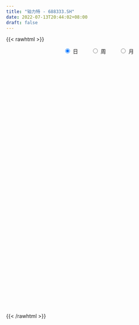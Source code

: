 ```yaml
---
title: "铂力特 - 688333.SH"
date: 2022-07-13T20:44:02+08:00
draft: false
---
```

{{< rawhtml >}}
    <div style="text-align: center">
        <label style="padding: 1rem;"><input style="margin-right: .5rem" type="radio" name="period" value="D" checked onclick="period_change(this)">日</label>
        <label style="padding: 1rem;"><input style="margin-right: .5rem" type="radio" name="period" value="W" onclick="period_change(this)">周</label>
        <label style="padding: 1rem;"><input style="margin-right: .5rem" type="radio" name="period" value="M" onclick="period_change(this)">月</label>
    </div>
    <div id="chart" style="height: 700px;"></div> 
    <script type="text/javascript">
        const D_v = [12313.89,7919.15,7268.22,7481.83,8109.19,11785.27,11419.74,10392.17,18875.34,32564.07,19770.91,54489.15,48562.24,43217.05,48970.45,33424.38,22923.71,17957.72,24976.76,22575.24,27611.37,71646.07,88937.23,47515.97,44123.36,61420.27,45707.33,62354.07,58615.44,43427.96,41973.16,32882.66,40646.97,54225.59,33719.96,37807.23,29316.7,21734.83,18919.66,19238.78,14931.95,10290.32,19223.19,16826.7,22307.68,10620.6,7963.74,12168.93,8829.46,11464.85,16908.55,12155.76,9916.97,14540.59,7960.31,6836.88,11035.49,13097.14,16126.2,24301.82,20679.22,16322.71,21144.66,14272.78,12106.81,8494.27,9852.38,10167.63,10348.48,11315.46,9485.22,11847.1,12490.64,8390.44,15933.67,11514.12,15340.93,15979.18,9728.77,23928.67,15608.44,7810.13,7267.04,9867.92,10918.49,7277.49,19697.36,12386.59,6265.45,7482.67,7271.1,7794.31,10742.39,9237.46,4826.5,5306.4,8975.44,7478.86,14105.28,16423.0,13462.24,13041.21,13721.09,11987.94,11206.18,7264.56,8754.13,11618.03,8162.03,5881.76,5346.29,3933.01,6203.22,5944.38,6248.7,4687.49,6815.05,5906.62,7707.46,5410.24,7129.23,6083.1,6360.05,9866.66,10053.46,16959.4,9973.19,11071.26,9916.44,10241.27,7276.77,10489.55,8531.03,8525.16,10086.88,12308.08,11229.16,6180.96,12159.43,8697.5,6413.75,8051.19,7969.29,6951.98,7212.99,11497.29,17878.26,11389.55,7805.15,9854.44,9087.34,8757.04,8038.46,10482.36,7290.15,6175.68,6078.82,6213.88,4814.21,7100.57,5715.87,5097.36,3908.95,8046.19,11361.8,6131.25,7604.82,6009.64,5145.37,7581.13,4234.53,11112.32,12536.02,15885.42,9880.78,6329.82,3941.29,4825.6,2813.7,3529.27,3769.21,3018.77,6130.99,2962.55,2585.46,7392.95,4488.78,8700.79,4782.06,4532.04,3542.44,3012.9,4658.47,3554.53,4014.12,5826.35,1645.65,2120.4,1723.82,2148.56,6826.81,2229.08,4311.83,3683.8,2009.43,3419.18,6479.0,7228.84,6980.06,8026.86,7494.25,7614.59,7153.37,3104.32,2255.51,3768.14,4897.36,3459.64,7381.45,4655.42,4396.78,2640.21,2786.44,4675.84,8204.91,8692.63,5456.18,12484.23,5954.72,5482.65,3082.69,4036.37,3790.93,3390.82,2721.64,5116.53,3185.61,7131.51,3340.05,5763.72,5789.56,20567.1,18330.33,11755.91,13434.52,8372.56,7158.29,9727.34,9841.41,8518.13,9023.83,8091.57,8457.0,5847.88,11261.94,6670.54,7581.94,9749.6,6270.48,7999.46,9857.22,7766.85,6828.97,8489.26,5591.54,29095.53,14985.29,14393.34,14740.16,9739.62,7897.65,9407.89,7455.59,8568.78,13319.46,6591.91,8063.03,7437.17,6949.58,8814.96,4078.28,6415.04,5524.8,4369.46,10573.0,5066.7,7687.71,15770.58,11306.93,3402.71,3061.03,4268.89,6059.76,6810.11,6732.8,8010.76,4988.88,6153.83,4781.13,3707.53,3745.03,5090.84,5057.86,4177.5,3082.11,3124.0,6882.35,4126.57,2954.89,3580.36,3242.93,3267.77,3484.92,2364.72,3148.1,2820.59,2135.11,2314.23,2297.02,1408.99,6793.61,2914.11,1913.07,1590.98,2096.96,2786.65,2941.4,1556.76,2460.61,2317.41,4773.4,3195.87,2769.75,1687.51,1883.16,3452.35,2256.58,2421.71,5118.59,4392.79,2975.93,2927.12,4180.63,1696.95,5019.85,2142.66,3364.45,4228.0,2059.18,2832.08,3677.97,5172.52,5614.66,4212.16,4163.78,2765.86,3368.81,2537.01,1971.07,2187.64,1820.66,1785.61,1777.02,2651.11,2724.38,1670.3,2370.26,1723.05,2185.78,1475.12,1254.45,1108.38,2526.28,2898.35,2061.36,4822.89,3147.33,2914.08,2666.13,2719.41,1722.23,1357.75,3447.83,3158.72,1714.86,1501.03,4305.54,1964.61,2690.95,2352.76,3192.43,4137.4,4689.09,12430.71,6942.88,4620.53,4008.97,3193.22,4575.31,5965.87,3640.42,1743.61,1288.79,1215.8,1711.53,2926.89,3167.72,3174.36,2070.85,2059.82,2184.88,1737.04,2008.86,4768.94,4960.86,4438.87,3002.43,3978.28,2625.36,7210.06,4690.45,3447.94,1870.37,2320.11,1284.01,3039.82,1996.49,3138.78,2402.27,1301.58,2068.17,2845.43,881.46,1862.06,2524.73,1350.21,2592.48,1941.54,2346.54,2161.84,2111.67,2472.71,1053.1,1432.84,2221.84,1903.09,2959.13,3495.22,3277.94,6349.12,4577.27,4217.07,2118.37,3823.58,2627.7,2844.32,2218.12,2527.06,1547.51,1606.6,5529.08,4665.24,1793.68,2285.7,5180.85,1530.13,2401.12,3397.23,2716.66,2225.49,1381.91,3595.11,6541.31,2462.66,3634.4,2803.52,5627.04,3165.35,3308.4,2710.48,1766.35,3480.16,3475.54,2692.27,3022.36,9221.76,6963.39,4113.55,2992.29,3370.96,3023.44,2335.32,5455.05,2885.39,5721.52,4081.61,3224.1,1528.67,2044.03,2955.66]
const D_histogram = [0.0,-0.0580740741,-0.0817244276,-0.099603372,-0.0693046376,-0.0791624949,-0.0707346985,-0.0377246797,0.1953961207,0.5719090361,0.8194216677,1.6917381962,1.9009574104,1.9153851469,2.033619426,1.6272583579,0.8362940434,0.3741502247,0.3603728877,0.0595466354,-0.2064511145,0.1796360075,0.4279309925,0.3799489331,0.6322915487,1.4366412616,1.8561368824,3.0228931038,3.9039248329,4.2948781802,4.3981543533,3.9916989498,3.7534044393,2.6761164583,1.3473374295,0.0615317159,-0.4319100971,-0.8422040024,-0.7940485895,-0.9793745745,-1.3986504449,-1.6515769661,-1.8323554349,-1.6766530498,-1.9251267718,-2.1784971482,-2.1492933117,-2.0053418659,-1.884980047,-1.8018387164,-1.9547909382,-2.1679438093,-2.363785498,-2.7181942078,-2.6756031142,-2.6974884789,-2.8194995968,-2.4949439382,-1.1092007528,-0.347358018,0.3506040358,0.8109571584,1.1136315688,1.3807577422,1.4929427765,1.41385257,1.0766758244,1.0135152408,0.93420337,0.709588629,0.5648787565,0.9660316469,1.3287109455,1.4831382269,2.4004959462,2.6665172481,2.8827094402,3.3165241164,3.4429015766,2.0532110766,1.1388504486,0.3118451683,-0.4037253613,-1.0990875626,-1.627954702,-2.0369858505,-1.9032030966,-1.9858077547,-1.8461008993,-1.8854287801,-1.7440719486,-1.7232822721,-1.7069389727,-1.6495055549,-1.6478936312,-1.5901679559,-1.3530832855,-1.2758530663,-0.5800938808,0.1165612552,0.7431691139,1.2587840354,1.6749323247,1.8148420569,1.4510518027,1.0081245178,0.9053830325,0.3082569683,0.1976719488,0.0304363782,-0.2401904624,-0.4492058877,-0.6242162989,-0.9198401924,-1.1420042977,-1.5234089262,-1.7067404571,-1.7434885863,-1.7111788671,-1.4240566951,-0.9424418251,-0.677280991,-0.3776273433,0.1208892495,0.5708600624,1.7919527481,2.4110202043,2.4737651309,1.9625485897,1.929499634,1.9886369173,2.1949250185,1.8726363072,1.275706868,0.4654611212,-0.2647659213,-1.0572034902,-1.2224607221,-1.6851584789,-1.7235347257,-1.6993363772,-1.2267943522,-1.278257253,-1.3213314372,-1.1330690181,-1.3572040935,-0.2633608216,0.5283263501,0.8096772053,1.0717386386,0.8766747325,1.2540104316,1.1403994866,1.5061100804,1.191104935,0.4951475049,0.4292299498,0.3177918008,0.3105750131,0.0365007564,-0.5941287067,-0.8056449514,-0.959163125,-0.9710071092,-0.0692469433,0.137834942,0.8390085756,1.0102887132,0.7934880684,0.4495779343,0.1495771919,-1.2817613907,-2.6620352605,-3.6370415969,-4.0733567447,-4.2253899961,-4.2512017632,-3.9111655972,-3.5364433563,-2.9218202553,-2.5461527656,-1.9550710142,-1.9089941341,-1.7418166584,-1.4160992432,-0.6844944614,-0.1813646419,-0.1811664141,-0.3209330422,-0.3604028495,-0.1050126361,0.1880244001,0.414839214,0.5796535925,0.8998628336,0.7198074863,0.5218118625,0.4864111365,0.540905345,0.7395518836,0.8237219971,0.794112848,0.9067204517,0.7660925267,0.69190011,0.6954838535,0.3618608371,-0.0534952628,0.2401858739,0.3918052169,0.5731771677,0.5581667484,0.6569840695,0.5741326639,0.394489349,0.5302865626,0.7501692983,0.8742253591,1.2098829005,1.2436382216,1.3567026682,1.2366795354,1.0442342219,1.0546969615,1.1989588455,1.3472270715,1.2025365459,1.609143317,1.6279339228,1.1500645553,0.6641255314,0.6106271149,0.2947948032,-0.0042910077,-0.3001664429,-0.6716472234,-0.7836083793,-0.6071897935,-0.4474230794,-0.0437964816,0.4073784985,2.5006991243,3.9972857994,4.7744636635,4.9259390146,5.096199407,5.0241206494,4.0043277596,3.6397360603,2.3902810002,0.9647114356,-0.0545404086,-0.6545222678,-1.1010833842,-1.3911027494,-1.5933488275,-1.8412184666,-2.1962203203,-2.3969203986,-2.4402506525,-2.1473676912,-2.1073173366,-1.4699856321,-0.848280759,-0.5937743133,1.472243377,2.4279589409,2.9652528484,2.5103895634,2.2775849407,1.670223175,1.6723562995,1.5158790005,1.3623765901,2.1665636913,2.1352448067,1.4978881862,1.3434966637,1.4930206062,1.1025666152,0.6009421247,-0.0347802942,-0.9208970937,-1.2351093259,-0.7682486313,-0.6450335036,0.8213350251,0.9512234947,0.3525178343,-0.3148959136,-0.8594818825,-1.3974066585,-1.9099832759,-2.6371012287,-3.1086705846,-3.7558510404,-4.0015546893,-3.5715686275,-3.3202342817,-3.1992467794,-2.618473175,-2.9941853635,-3.2345084406,-3.0917569996,-3.2511503645,-3.2714499948,-3.2298712922,-2.956702612,-2.6774232383,-2.1909770534,-1.76941158,-1.3446752575,-0.5421207621,-0.0235016174,0.4093580741,0.1617642484,0.1059155544,-0.1474294003,0.1406339452,0.1469906049,1.4617859373,1.9104811134,2.143271986,2.1955702192,2.2393125427,2.0271499975,2.0439988474,1.6532046461,1.0574491295,0.727723393,0.9549757946,0.9869169869,1.2390470182,1.1919494549,0.8517549254,1.0508448484,1.0901018627,1.0093199869,1.4346987227,0.8326489881,0.1683124511,-0.2817276589,-0.4257981563,-0.5252850341,-0.1015719607,0.0837277974,-0.4965776502,-1.0516701715,-1.5473385268,-1.5703701723,-1.497868614,-1.6817728361,-2.1884121458,-2.3999199064,-2.7723717709,-2.9097030973,-2.2795666822,-1.7291110465,-1.3115866539,-1.0696692499,-0.6270597726,-0.2399776757,0.098938176,0.3322364318,-0.0746087545,-0.4680690941,-0.5353334458,-0.4004181729,-0.5910259459,-0.8913632526,-0.886598566,-0.7666884459,-0.3366387249,0.2781491963,0.4155461972,-0.3772862727,-0.9257897885,-1.5353489555,-2.0558257163,-2.411278083,-2.3577312682,-2.2379943008,-2.1347443169,-1.5203465854,-0.9838181887,-0.8110741841,-1.0196925629,-1.4081325718,-1.1326607755,-1.3948697635,-1.5725580431,-1.7730780418,-1.6338457549,-1.2303550482,-0.7995569131,0.0098639973,0.4417002199,0.6591781007,1.1454885436,2.0064048574,2.6995015347,3.1038890946,3.0814280843,2.8474840388,2.5799340545,2.774907335,2.5993156126,2.6376359546,2.5939661287,2.3485028983,2.0287467108,1.6694579478,1.1485343705,0.4233558281,-0.552339785,-1.4411951829,-1.7094558719,-1.3914533207,-1.5931549616,-1.6277599873,-1.5814641704,-1.000183984,-0.5884959541,0.0993443908,0.3464376458,0.7304766963,0.7816079836,0.411571721,-0.0865598437,-0.5180535106,-0.6159452863,-0.5945710193,-0.5964876364,-0.7710866997,-0.9823827604,-1.1963443073,-1.5779994128,-1.5235967674,-1.2016426292,-1.0586210086,-0.8745676354,-0.4069699386,-0.0781599069,0.0974624809,-0.0697604406,-0.097055322,-0.7133757337,-1.2922563177,-1.1889660473,-0.3557606208,0.5187409967,1.3146652337,1.8213365879,2.4287046475,2.781014984,3.1522312427,3.2993310877,3.3411440008,3.0340184588,2.8651762074,3.2058863219,3.6882823206,3.7414138813,3.8307137378,3.456382075,3.0967617019,2.8417569677,2.6477269403,2.2337607489,1.9857319172,1.6734106755,1.749441719,2.0207063186,1.9538955582,1.4540637789,0.568502739,0.1831898005,-0.0653545095,-0.6617204801,-1.0789247843,-1.2956867361,-1.2321002926,-1.1854131748,-1.3009498862,-1.669325934,-0.827146637,-0.4184722,-0.2145496181,-0.3540171897,-0.7376113047,-1.1694664419,-1.560956101,-0.9547347066,-0.7227989364,-0.3371087969,-0.3448347551,-0.4703200182,-0.947867567,-1.5569835883,-1.9259051432]
const D_fast = [0.0,-0.0725925926,-0.116674053,-0.1594538404,-0.1464812654,-0.1761297464,-0.1853856247,-0.1618067758,0.1201630548,0.6396532292,1.0920212778,2.3872723554,3.0717309221,3.5650049453,4.191644081,4.1920976023,3.6102067987,3.2416005361,3.3179164211,3.0319768276,2.7143662991,3.1453624229,3.5006401561,3.54764533,3.9580608327,5.1215708611,6.0051007025,7.9275801999,9.7845931371,11.2492660294,12.4520807909,13.0435501249,13.7436067242,13.3353478578,12.3434031864,11.0729804018,10.4715610645,9.8507161585,9.7003594241,9.2701897955,8.5012513138,7.8354305511,7.1965632236,6.9331023462,6.2033469312,5.4053522678,4.8972327764,4.5398487557,4.1889655628,3.8216472144,3.1799972581,2.4248584346,1.6380703714,0.6041131097,-0.0221965752,-0.7184540597,-1.5453400768,-1.8445204027,-0.7360774056,-0.0610741753,0.7245388874,1.3876312997,1.9687136022,2.5810292113,3.0664499396,3.3408228756,3.2728150861,3.4630333128,3.6172722845,3.5700547007,3.5665645174,4.2092253194,4.9040823544,5.4292941926,6.9467758984,7.8794265123,8.8162960645,10.0792417698,11.0663446242,10.1899568933,9.5603088774,8.8112648892,7.9947630193,7.0246289273,6.0887731125,5.1704955013,4.8284774811,4.2494208843,3.9276025149,3.416917439,3.1222562834,2.7122253918,2.3018339481,1.9468909771,1.536529493,1.1967131793,1.0955270284,0.853793981,1.4045296962,2.1303251461,2.9427252833,3.7730362137,4.6079175841,5.2015378306,5.2005105271,5.0096143716,5.1332186444,4.6131568223,4.5519897899,4.392363314,4.0616888577,3.7403719605,3.4093074746,2.8837235329,2.3760583532,1.6138014932,1.0037848481,0.5311645722,0.1356795747,0.0667875729,0.3127919866,0.408632573,0.6138793849,1.1426182901,1.7353041185,3.4043849912,4.6262074985,5.3073937079,5.286814314,5.7361402668,6.2924367795,7.0474561352,7.1933265007,6.9153237786,6.2214433121,5.4250247893,4.3682863479,3.8974139354,3.0134265588,2.5441666306,2.1435308848,2.3093743218,1.9383471078,1.5649400642,1.4699352288,0.90649913,1.9345021965,2.8582709557,3.3420411123,3.8720372052,3.8961419822,4.5869802892,4.7584692159,5.5007073298,5.4834784181,4.9113078643,4.9526977966,4.9207075977,4.9911345633,4.7261854958,3.947023856,3.5340963735,3.1407874185,2.886191657,3.7706400871,4.012180708,4.9231064855,5.3469588014,5.3285301737,5.0970145232,4.8344080788,3.0826291485,1.0368464636,-0.8474202721,-2.302074606,-3.5104553565,-4.5990675643,-5.2368227977,-5.7462113959,-5.8620433586,-6.1229140604,-6.0206000625,-6.4517717159,-6.7200484048,-6.7483558004,-6.1878746339,-5.7300859749,-5.7751793506,-5.9951792393,-6.124749759,-5.8956127045,-5.5555695684,-5.225044951,-4.9153171743,-4.3701422248,-4.3702457006,-4.4377883588,-4.3515863006,-4.1618657559,-3.7783312464,-3.4882306336,-3.3193115707,-2.980023854,-2.9291286474,-2.8303460366,-2.6528913297,-2.8960491368,-3.3247790525,-2.9710514473,-2.7214808,-2.3968145573,-2.2722832895,-2.0092199511,-1.9485381907,-2.0295591683,-1.7611903141,-1.3537652538,-1.0111528533,-0.3730245867,-0.0283597102,0.4238804034,0.6130271545,0.6816403965,0.9557773764,1.3997789718,1.8848539656,2.0407975766,2.8496901769,3.2754642634,3.0851110348,2.7652033937,2.8643617559,2.622228145,2.3220695821,1.9511525362,1.4117599499,1.1038966992,1.1285178366,1.1764287809,1.5691062583,2.122125863,4.8406212699,7.3365293948,9.3073231747,10.6902832795,12.1345935237,13.3185449284,13.2998339785,13.8451762943,13.1932914843,12.0088997786,10.9760128322,10.2124004061,9.4905684436,8.8527733911,8.2521901061,7.5440158503,6.6399589166,5.8400287387,5.1866358216,4.9426768602,4.4558978806,4.7257331771,5.1353678604,5.2414307278,7.6755092624,9.2382145614,10.516821681,10.6895557869,11.0261473994,10.8363414274,11.2565636268,11.4790560779,11.666147815,13.0119758391,13.5144681561,13.2515835822,13.4330662256,13.9558453197,13.8410329824,13.4896440232,12.8452265306,11.7288854578,11.1058958941,11.3806944308,11.3426511826,13.0143534676,13.3820478109,12.871471609,12.1253338827,11.3658774432,10.4786010026,9.4885285663,8.1021353062,6.8533983042,5.2672550882,4.0211627671,3.5582566719,2.9795324473,2.3007082548,2.2268635655,1.102605036,0.0536548488,-0.5765329601,-1.5487139162,-2.3868760451,-3.1527651655,-3.6187721384,-4.0088485742,-4.0701466527,-4.0909340743,-4.0023665661,-3.3353422613,-2.8225985209,-2.2873993109,-2.4945520745,-2.5239218799,-2.8141241846,-2.4909023529,-2.447798042,-0.7675562252,0.1587592292,0.9273680983,1.5285588864,2.1321293455,2.4267542996,2.9546028614,2.9771098216,2.6457165874,2.4979216991,2.9639180494,3.2425884885,3.8044802742,4.0553700748,3.9281142766,4.3899154116,4.7016978917,4.8732460126,5.6572994291,5.2634119414,4.6411535173,4.1206814925,3.870161456,3.6393533197,4.037673403,4.2439051104,3.5394552502,2.721445186,1.8389421991,1.4233180105,1.1213524154,0.5170049842,-0.536737362,-1.3482250991,-2.4137699063,-3.278527007,-3.2182822625,-3.1001043885,-3.0104766593,-3.0359765678,-2.7501320337,-2.4230443556,-2.0593939599,-1.7430365962,-2.1685339711,-2.6790115843,-2.8801092974,-2.8452985677,-3.1836628272,-3.706840947,-3.9237259019,-3.9954878933,-3.6495978536,-2.9652726333,-2.723989083,-3.6111431211,-4.391094084,-5.3844904899,-6.4189236798,-7.3771955673,-7.9130815695,-8.3528431774,-8.7832792726,-8.5489681874,-8.258394338,-8.2884188794,-8.751960399,-9.4924335508,-9.5001269484,-10.1110533772,-10.6818811677,-11.3256706767,-11.5948998286,-11.498997884,-11.2680889771,-10.4562020675,-9.9139407899,-9.5316683839,-8.7589858051,-7.3964682769,-6.028496216,-4.8481363824,-4.1002403716,-3.6223134074,-3.244879878,-2.3561797639,-1.8819425831,-1.1842132525,-0.5793915461,-0.237729052,-0.0502985617,0.0077771621,-0.2260128224,-0.8453524078,-1.9591329672,-3.2082871609,-3.9039118179,-3.9337725968,-4.533762978,-4.9753080006,-5.3243782263,-4.9931440359,-4.7285799945,-4.0159035519,-3.6822008855,-3.1155426609,-2.8690093778,-3.13615271,-3.6559242357,-4.2169312803,-4.4688093775,-4.5960778653,-4.7471163915,-5.1144871298,-5.5713788805,-6.0844265042,-6.8605814629,-7.1870780094,-7.1655345285,-7.28716816,-7.3217566957,-6.9559014835,-6.6466314286,-6.4466434206,-6.6313064522,-6.6828651642,-7.4775295093,-8.3794741727,-8.5734254142,-7.8291601428,-6.8249732761,-5.7003827307,-4.7383772295,-3.5238330081,-2.4762689256,-1.3169948562,-0.3450622393,0.5320366741,0.9834157467,1.5308675472,2.6730492422,4.077515821,5.0660008521,6.112979143,6.6027429989,7.0173130513,7.472747559,7.9406492667,8.0851232625,8.3335274101,8.4395588373,8.9529503106,9.7293914898,10.151054619,10.0147387843,9.2713034292,8.9317879409,8.6669050035,7.9051089128,7.2181734126,6.6774897767,6.4330511471,6.1833849713,5.7426107882,4.9569032569,5.5922958947,5.8963522816,6.0466374591,5.81866559,5.2506686488,4.5264469012,3.7447182169,4.1122559346,4.1634919707,4.4649049109,4.370970264,4.1279049963,3.4133905558,2.4150286374,1.5646307967]
const D_slow = [0.0,-0.0145185185,-0.0349496254,-0.0598504684,-0.0771766278,-0.0969672515,-0.1146509262,-0.1240820961,-0.0752330659,0.0677441931,0.27259961,0.6955341591,1.1707735117,1.6496197984,2.1580246549,2.5648392444,2.7739127553,2.8674503114,2.9575435334,2.9724301922,2.9208174136,2.9657264155,3.0727091636,3.1676963969,3.325769284,3.6849295994,4.1489638201,4.904687096,5.8806683042,6.9543878493,8.0539264376,9.0518511751,9.9902022849,10.6592313995,10.9960657568,11.0114486858,10.9034711616,10.692920161,10.4944080136,10.24956437,9.8999017587,9.4870075172,9.0289186585,8.609755396,8.1284737031,7.583849416,7.0465260881,6.5451906216,6.0739456099,5.6234859308,5.1347881962,4.5928022439,4.0018558694,3.3223073175,2.6534065389,1.9790344192,1.27415952,0.6504235354,0.3731233472,0.2862838427,0.3739348517,0.5766741413,0.8550820335,1.200271469,1.5735071631,1.9269703056,2.1961392617,2.4495180719,2.6830689145,2.8604660717,3.0016857608,3.2431936726,3.5753714089,3.9461559657,4.5462799522,5.2129092642,5.9335866243,6.7627176534,7.6234430475,8.1367458167,8.4214584288,8.4994197209,8.3984883806,8.1237164899,7.7167278144,7.2074813518,6.7316805777,6.235228639,5.7737034142,5.3023462191,4.866328232,4.435507664,4.0087729208,3.5963965321,3.1844231242,2.7868811353,2.4486103139,2.1296470473,1.9846235771,2.0137638909,2.1995561694,2.5142521782,2.9329852594,3.3866957736,3.7494587243,4.0014898538,4.2278356119,4.304899854,4.3543178412,4.3619269357,4.3018793201,4.1895778482,4.0335237735,3.8035637254,3.5180626509,3.1372104194,2.7105253051,2.2746531585,1.8468584418,1.490844268,1.2552338117,1.085913564,0.9915067281,1.0217290405,1.1644440561,1.6124322431,2.2151872942,2.8336285769,3.3242657244,3.8066406328,4.3037998622,4.8525311168,5.3206901936,5.6396169106,5.7559821909,5.6897907106,5.425489838,5.1198746575,4.6985850378,4.2677013563,3.842867262,3.536168674,3.2166043607,2.8862715014,2.6030042469,2.2637032235,2.1978630181,2.3299446056,2.532363907,2.8002985666,3.0194672497,3.3329698576,3.6180697293,3.9945972494,4.2923734831,4.4161603593,4.5234678468,4.602915797,4.6805595503,4.6896847394,4.5411525627,4.3397413248,4.0999505436,3.8571987663,3.8398870304,3.874345766,4.0840979099,4.3366700882,4.5350421053,4.6474365888,4.6848308868,4.3643905392,3.6988817241,2.7896213248,1.7712821387,0.7149346396,-0.3478658012,-1.3256572005,-2.2097680395,-2.9402231034,-3.5767612948,-4.0655290483,-4.5427775818,-4.9782317464,-5.3322565572,-5.5033801726,-5.548721333,-5.5940129365,-5.6742461971,-5.7643469095,-5.7906000685,-5.7435939685,-5.639884165,-5.4949707668,-5.2700050584,-5.0900531869,-4.9596002213,-4.8379974371,-4.7027711009,-4.51788313,-4.3119526307,-4.1134244187,-3.8867443058,-3.6952211741,-3.5222461466,-3.3483751832,-3.2579099739,-3.2712837896,-3.2112373212,-3.113286017,-2.969991725,-2.8304500379,-2.6662040205,-2.5226708546,-2.4240485173,-2.2914768767,-2.1039345521,-1.8853782124,-1.5829074872,-1.2719979318,-0.9328222648,-0.6236523809,-0.3625938254,-0.0989195851,0.2008201263,0.5376268942,0.8382610306,1.2405468599,1.6475303406,1.9350464794,2.1010778623,2.253734641,2.3274333418,2.3263605899,2.2513189791,2.0834071733,1.8875050785,1.7357076301,1.6238518603,1.6129027399,1.7147473645,2.3399221456,3.3392435954,4.5328595113,5.7643442649,7.0383941167,8.294424279,9.2955062189,10.205440234,10.8030104841,11.044188343,11.0305532408,10.8669226739,10.5916518278,10.2438761405,9.8455389336,9.3852343169,8.8361792369,8.2369491372,7.6268864741,7.0900445513,6.5632152172,6.1957188091,5.9836486194,5.8352050411,6.2032658853,6.8102556206,7.5515688327,8.1791662235,8.7485624587,9.1661182524,9.5842073273,9.9631770774,10.3037712249,10.8454121478,11.3792233494,11.753695396,12.0895695619,12.4628247135,12.7384663672,12.8887018984,12.8800068249,12.6497825515,12.34100522,12.1489430621,11.9876846862,12.1930184425,12.4308243162,12.5189537748,12.4402297963,12.2253593257,11.8760076611,11.3985118421,10.739236535,9.9620688888,9.0231061287,8.0227174564,7.1298252995,6.299766729,5.4999550342,4.8453367404,4.0967903996,3.2881632894,2.5152240395,1.7024364484,0.8845739497,0.0771061266,-0.6620695264,-1.3314253359,-1.8791695993,-2.3215224943,-2.6576913087,-2.7932214992,-2.7990969035,-2.696757385,-2.6563163229,-2.6298374343,-2.6666947844,-2.6315362981,-2.5947886468,-2.2293421625,-1.7517218842,-1.2159038877,-0.6670113329,-0.1071831972,0.3996043022,0.910604014,1.3239051755,1.5882674579,1.7701983061,2.0089422548,2.2556715015,2.5654332561,2.8634206198,3.0763593512,3.3390705633,3.6115960289,3.8639260257,4.2226007063,4.4307629534,4.4728410661,4.4024091514,4.2959596123,4.1646383538,4.1392453636,4.160177313,4.0360329004,3.7731153576,3.3862807259,2.9936881828,2.6192210293,2.1987778203,1.6516747838,1.0516948072,0.3586018645,-0.3688239098,-0.9387155803,-1.370993342,-1.6988900054,-1.9663073179,-2.1230722611,-2.18306668,-2.158332136,-2.075273028,-2.0939252166,-2.2109424902,-2.3447758516,-2.4448803948,-2.5926368813,-2.8154776945,-3.0371273359,-3.2287994474,-3.3129591286,-3.2434218296,-3.1395352803,-3.2338568484,-3.4653042956,-3.8491415344,-4.3630979635,-4.9659174843,-5.5553503013,-6.1148488765,-6.6485349557,-7.0286216021,-7.2745761493,-7.4773446953,-7.732267836,-8.084300979,-8.3674661728,-8.7161836137,-9.1093231245,-9.552592635,-9.9610540737,-10.2686428357,-10.468532064,-10.4660660647,-10.3556410097,-10.1908464846,-9.9044743487,-9.4028731343,-8.7279977506,-7.952025477,-7.1816684559,-6.4697974462,-5.8248139326,-5.1310870988,-4.4812581957,-3.821849207,-3.1733576748,-2.5862319503,-2.0790452726,-1.6616807856,-1.374547193,-1.268708236,-1.4067931822,-1.7670919779,-2.1944559459,-2.5423192761,-2.9406080165,-3.3475480133,-3.7429140559,-3.9929600519,-4.1400840404,-4.1152479427,-4.0286385313,-3.8460193572,-3.6506173613,-3.5477244311,-3.569364392,-3.6988777696,-3.8528640912,-4.001506846,-4.1506287551,-4.34340043,-4.5889961201,-4.888082197,-5.2825820501,-5.663481242,-5.9638918993,-6.2285471514,-6.4471890603,-6.5489315449,-6.5684715217,-6.5441059015,-6.5615460116,-6.5858098421,-6.7641537756,-7.087217855,-7.3844593668,-7.473399522,-7.3437142728,-7.0150479644,-6.5597138174,-5.9525376556,-5.2572839096,-4.4692260989,-3.644393327,-2.8091073268,-2.0506027121,-1.3343086602,-0.5328370797,0.3892335004,1.3245869708,2.2822654052,3.146360924,3.9205513494,4.6309905914,5.2929223264,5.8513625136,6.3477954929,6.7661481618,7.2035085916,7.7086851712,8.1971590608,8.5606750055,8.7028006902,8.7485981404,8.732259513,8.5668293929,8.2970981969,7.9731765128,7.6651514397,7.368798146,7.0435606745,6.626229191,6.4194425317,6.3148244817,6.2611870772,6.1726827797,5.9882799536,5.6959133431,5.3056743178,5.0669906412,4.8862909071,4.8020137079,4.7158050191,4.5982250145,4.3612581228,3.9720122257,3.4905359399]
const D_data = [['2020-06-22', 52.0, 52.38, 51.7, 53.33],['2020-06-23', 52.2, 51.47, 51.24, 52.38],['2020-06-24', 51.6, 51.62, 51.02, 51.98],['2020-06-29', 52.36, 51.5, 51.28, 52.65],['2020-06-30', 51.95, 52.06, 51.5, 52.43],['2020-07-01', 52.06, 51.54, 51.38, 52.6],['2020-07-02', 51.67, 51.69, 50.87, 51.72],['2020-07-03', 51.72, 52.05, 51.3, 52.41],['2020-07-06', 52.06, 55.33, 52.06, 55.36],['2020-07-07', 58.58, 59.09, 55.36, 61.91],['2020-07-08', 58.74, 59.75, 57.11, 60.48],['2020-07-09', 65.8, 71.7, 62.55, 71.7],['2020-07-10', 73.26, 67.9, 66.0, 73.5],['2020-07-13', 65.22, 67.8, 63.0, 67.8],['2020-07-14', 68.0, 71.32, 68.0, 74.88],['2020-07-15', 69.35, 65.77, 64.12, 74.88],['2020-07-16', 65.77, 59.07, 58.58, 67.0],['2020-07-17', 59.26, 60.68, 58.0, 62.99],['2020-07-20', 62.0, 65.72, 61.0, 66.3],['2020-07-21', 65.88, 61.86, 61.6, 66.08],['2020-07-22', 62.5, 61.12, 60.18, 63.8],['2020-07-23', 61.12, 70.03, 61.12, 73.3],['2020-07-24', 69.97, 70.7, 67.01, 76.88],['2020-07-27', 74.0, 68.3, 67.05, 75.94],['2020-07-28', 68.73, 73.49, 68.73, 75.5],['2020-07-29', 74.67, 84.61, 73.83, 86.88],['2020-07-30', 82.5, 84.99, 80.3, 88.66],['2020-07-31', 82.22, 101.27, 82.22, 101.77],['2020-08-03', 99.97, 106.8, 98.9, 115.52],['2020-08-04', 105.66, 108.32, 100.3, 110.88],['2020-08-05', 106.27, 110.62, 106.27, 118.88],['2020-08-06', 110.62, 108.0, 105.0, 114.99],['2020-08-07', 109.3, 112.83, 105.5, 115.68],['2020-08-10', 109.44, 102.8, 98.99, 118.98],['2020-08-11', 101.77, 96.28, 95.5, 104.99],['2020-08-12', 96.28, 91.86, 88.97, 98.0],['2020-08-13', 93.05, 98.38, 93.0, 101.62],['2020-08-14', 99.0, 98.0, 95.0, 102.98],['2020-08-17', 99.47, 103.62, 95.93, 104.5],['2020-08-18', 103.98, 101.09, 99.11, 104.5],['2020-08-19', 100.03, 97.0, 96.0, 102.8],['2020-08-20', 95.22, 97.42, 95.1, 99.18],['2020-08-21', 98.39, 97.07, 97.07, 104.28],['2020-08-24', 97.07, 101.07, 95.0, 101.97],['2020-08-25', 99.18, 95.5, 93.68, 101.11],['2020-08-26', 95.49, 93.55, 93.0, 97.8],['2020-08-27', 93.0, 95.79, 93.0, 96.59],['2020-08-28', 95.05, 97.0, 92.11, 99.3],['2020-08-31', 97.0, 96.76, 96.5, 100.51],['2020-09-01', 98.85, 96.2, 94.8, 101.85],['2020-09-02', 95.22, 92.31, 90.0, 95.4],['2020-09-03', 92.99, 89.6, 86.88, 93.67],['2020-09-04', 87.0, 87.5, 85.0, 88.8],['2020-09-07', 88.0, 82.5, 82.2, 88.8],['2020-09-08', 85.24, 84.89, 81.2, 85.71],['2020-09-09', 84.7, 82.31, 81.43, 85.59],['2020-09-10', 82.29, 78.68, 76.1, 82.81],['2020-09-11', 76.65, 82.83, 76.0, 84.18],['2020-09-14', 90.0, 99.4, 90.0, 99.4],['2020-09-15', 101.9, 96.87, 94.58, 101.94],['2020-09-16', 97.12, 100.08, 96.06, 105.53],['2020-09-17', 101.53, 100.78, 96.51, 104.0],['2020-09-18', 99.18, 101.75, 99.18, 106.88],['2020-09-21', 105.5, 104.0, 99.96, 105.66],['2020-09-22', 102.42, 104.44, 102.42, 108.0],['2020-09-23', 103.42, 103.55, 102.65, 105.97],['2020-09-24', 104.0, 100.48, 99.78, 104.0],['2020-09-25', 101.0, 104.0, 101.0, 104.92],['2020-09-28', 103.93, 104.56, 102.58, 107.0],['2020-09-29', 104.37, 102.97, 102.0, 107.01],['2020-09-30', 103.6, 103.9, 101.18, 106.3],['2020-10-09', 105.84, 112.5, 105.11, 113.68],['2020-10-12', 113.18, 115.5, 112.79, 118.18],['2020-10-13', 115.66, 115.96, 112.3, 116.18],['2020-10-14', 116.0, 130.6, 114.82, 132.0],['2020-10-15', 129.98, 128.38, 126.3, 131.88],['2020-10-16', 128.58, 132.09, 125.0, 135.7],['2020-10-19', 134.5, 139.98, 132.51, 142.03],['2020-10-20', 136.99, 141.39, 135.0, 143.5],['2020-10-21', 139.0, 122.29, 121.06, 142.87],['2020-10-22', 123.47, 124.46, 118.03, 126.5],['2020-10-23', 124.43, 122.62, 122.0, 126.57],['2020-10-26', 122.62, 121.0, 118.0, 123.0],['2020-10-27', 122.0, 118.0, 116.79, 122.46],['2020-10-28', 117.23, 116.8, 113.8, 118.5],['2020-10-29', 114.9, 115.35, 114.9, 118.19],['2020-10-30', 116.96, 120.82, 116.96, 130.31],['2020-11-02', 121.5, 117.61, 114.0, 123.9],['2020-11-03', 119.0, 119.87, 117.72, 121.2],['2020-11-04', 121.21, 117.19, 115.53, 121.48],['2020-11-05', 119.47, 119.0, 116.88, 120.55],['2020-11-06', 119.0, 117.2, 115.59, 122.99],['2020-11-09', 118.3, 116.47, 114.8, 119.98],['2020-11-10', 116.47, 116.38, 110.85, 116.98],['2020-11-11', 116.94, 115.0, 114.04, 117.15],['2020-11-12', 115.97, 114.99, 114.0, 116.38],['2020-11-13', 115.88, 117.23, 114.51, 123.96],['2020-11-16', 115.99, 115.35, 113.6, 118.99],['2020-11-17', 115.67, 124.75, 114.38, 125.66],['2020-11-18', 126.0, 128.64, 125.36, 131.67],['2020-11-19', 127.21, 132.0, 126.5, 134.0],['2020-11-20', 134.0, 134.85, 130.59, 135.78],['2020-11-23', 134.85, 137.7, 134.01, 140.99],['2020-11-24', 140.0, 137.6, 135.0, 141.0],['2020-11-25', 137.56, 132.5, 131.55, 139.0],['2020-11-26', 132.62, 130.86, 128.11, 134.0],['2020-11-27', 132.0, 135.0, 130.0, 138.0],['2020-11-30', 135.87, 128.0, 128.0, 136.0],['2020-12-01', 129.0, 133.0, 127.0, 133.98],['2020-12-02', 134.33, 132.25, 130.31, 134.33],['2020-12-03', 132.0, 130.3, 130.0, 133.0],['2020-12-04', 130.3, 130.1, 128.6, 131.15],['2020-12-07', 132.11, 129.64, 128.66, 132.11],['2020-12-08', 130.76, 126.79, 126.11, 130.88],['2020-12-09', 126.99, 126.0, 123.72, 127.86],['2020-12-10', 124.03, 121.77, 121.54, 125.22],['2020-12-11', 122.0, 121.84, 119.5, 124.22],['2020-12-14', 121.86, 122.05, 120.36, 123.77],['2020-12-15', 122.71, 121.81, 121.03, 126.49],['2020-12-16', 122.11, 124.85, 121.72, 125.97],['2020-12-17', 125.37, 128.62, 125.01, 129.44],['2020-12-18', 128.0, 127.45, 125.03, 128.62],['2020-12-21', 130.0, 129.14, 124.6, 130.0],['2020-12-22', 129.16, 133.84, 128.5, 136.8],['2020-12-23', 133.92, 136.24, 131.0, 137.48],['2020-12-24', 137.58, 151.59, 137.46, 154.99],['2020-12-25', 149.0, 151.0, 145.5, 151.4],['2020-12-28', 151.3, 148.2, 146.82, 158.99],['2020-12-29', 149.99, 142.01, 140.0, 151.0],['2020-12-30', 143.98, 148.6, 141.79, 151.5],['2020-12-31', 148.9, 151.98, 148.21, 152.33],['2021-01-04', 156.83, 156.88, 150.52, 160.0],['2021-01-05', 158.45, 152.3, 151.53, 158.45],['2021-01-06', 153.5, 148.41, 146.5, 153.5],['2021-01-07', 148.46, 143.43, 140.83, 149.0],['2021-01-08', 150.66, 141.15, 140.0, 154.99],['2021-01-11', 139.99, 136.5, 134.98, 146.0],['2021-01-12', 137.18, 141.6, 136.0, 142.35],['2021-01-13', 143.53, 135.7, 130.18, 143.53],['2021-01-14', 137.0, 138.93, 131.22, 141.56],['2021-01-15', 138.93, 138.88, 136.36, 141.99],['2021-01-18', 140.8, 145.2, 136.56, 146.31],['2021-01-19', 145.44, 139.25, 138.31, 145.74],['2021-01-20', 138.5, 138.49, 136.5, 142.5],['2021-01-21', 138.72, 141.19, 137.6, 141.5],['2021-01-22', 141.0, 135.27, 133.77, 141.0],['2021-01-25', 135.18, 153.82, 134.0, 154.1],['2021-01-26', 150.0, 155.58, 146.91, 158.0],['2021-01-27', 155.0, 152.98, 148.0, 157.99],['2021-01-28', 151.11, 155.35, 150.0, 159.69],['2021-01-29', 153.31, 151.0, 147.13, 160.6],['2021-02-01', 149.11, 159.98, 147.0, 159.99],['2021-02-02', 159.98, 156.0, 150.95, 160.0],['2021-02-03', 154.11, 164.3, 152.82, 167.99],['2021-02-04', 165.58, 157.58, 152.89, 165.58],['2021-02-05', 157.0, 151.36, 151.35, 159.87],['2021-02-08', 151.7, 158.2, 148.18, 160.5],['2021-02-09', 159.45, 158.1, 157.0, 163.0],['2021-02-10', 159.0, 160.0, 154.3, 160.0],['2021-02-18', 160.3, 156.7, 156.7, 165.68],['2021-02-19', 153.0, 150.21, 149.0, 155.69],['2021-02-22', 150.21, 153.25, 148.52, 158.0],['2021-02-23', 153.25, 152.88, 148.01, 156.0],['2021-02-24', 153.6, 154.0, 152.0, 163.0],['2021-02-25', 155.0, 168.0, 150.55, 171.0],['2021-02-26', 166.12, 162.88, 158.21, 166.5],['2021-03-01', 162.5, 172.5, 161.07, 174.99],['2021-03-02', 168.0, 169.57, 166.01, 170.84],['2021-03-03', 169.09, 165.94, 164.0, 172.0],['2021-03-04', 164.02, 163.98, 161.52, 172.0],['2021-03-05', 161.84, 163.69, 154.14, 163.69],['2021-03-08', 163.0, 145.0, 141.0, 163.0],['2021-03-09', 143.0, 137.0, 135.1, 143.5],['2021-03-10', 138.11, 133.62, 130.29, 140.87],['2021-03-11', 134.6, 133.77, 131.24, 138.5],['2021-03-12', 135.8, 132.58, 129.0, 135.8],['2021-03-15', 131.11, 130.3, 129.6, 134.65],['2021-03-16', 130.3, 132.34, 129.5, 135.01],['2021-03-17', 131.0, 131.47, 130.11, 133.3],['2021-03-18', 131.47, 134.2, 131.47, 135.0],['2021-03-19', 132.31, 131.23, 131.23, 135.09],['2021-03-22', 135.0, 134.2, 132.01, 135.0],['2021-03-23', 133.16, 126.93, 126.3, 133.81],['2021-03-24', 126.0, 126.88, 124.0, 127.94],['2021-03-25', 126.49, 128.2, 125.43, 129.8],['2021-03-26', 129.01, 134.54, 127.65, 135.49],['2021-03-29', 135.97, 133.89, 133.48, 137.65],['2021-03-30', 130.0, 128.01, 127.04, 132.5],['2021-03-31', 128.0, 124.87, 124.18, 129.5],['2021-04-01', 125.23, 124.55, 123.23, 127.63],['2021-04-02', 123.8, 127.82, 123.3, 127.97],['2021-04-06', 127.87, 128.99, 127.22, 131.39],['2021-04-07', 129.37, 129.0, 125.2, 130.05],['2021-04-08', 128.8, 128.89, 127.02, 130.5],['2021-04-09', 129.9, 131.98, 129.11, 133.0],['2021-04-12', 131.98, 126.0, 124.0, 131.98],['2021-04-13', 126.0, 124.53, 124.25, 126.75],['2021-04-14', 125.0, 125.64, 124.86, 127.98],['2021-04-15', 125.64, 126.55, 124.01, 127.46],['2021-04-16', 125.71, 128.9, 125.7, 128.9],['2021-04-19', 127.9, 128.23, 125.66, 130.57],['2021-04-20', 128.7, 127.0, 125.97, 128.7],['2021-04-21', 127.48, 129.12, 126.95, 131.45],['2021-04-22', 129.22, 126.0, 125.71, 130.0],['2021-04-23', 126.87, 126.32, 125.04, 128.45],['2021-04-26', 127.0, 127.17, 126.34, 130.58],['2021-04-27', 128.18, 122.0, 121.0, 128.18],['2021-04-28', 121.99, 118.6, 117.26, 123.6],['2021-04-29', 119.0, 126.77, 118.5, 127.82],['2021-04-30', 124.01, 126.0, 121.08, 127.4],['2021-05-06', 124.72, 127.23, 121.54, 128.18],['2021-05-07', 127.5, 125.26, 125.0, 130.77],['2021-05-10', 125.25, 127.01, 120.56, 127.5],['2021-05-11', 126.02, 124.9, 123.18, 126.95],['2021-05-12', 125.87, 123.01, 122.88, 126.98],['2021-05-13', 123.3, 126.88, 122.6, 127.0],['2021-05-14', 125.56, 129.1, 125.21, 129.6],['2021-05-17', 129.74, 129.2, 128.14, 130.98],['2021-05-18', 128.97, 133.69, 126.78, 134.02],['2021-05-19', 132.78, 131.69, 130.39, 134.3],['2021-05-20', 131.69, 133.97, 131.5, 135.0],['2021-05-21', 134.19, 131.96, 130.5, 134.25],['2021-05-24', 132.96, 131.05, 129.9, 133.6],['2021-05-25', 132.44, 133.91, 130.31, 135.0],['2021-05-26', 133.88, 136.92, 133.1, 140.6],['2021-05-27', 136.87, 138.84, 136.87, 142.68],['2021-05-28', 138.84, 136.3, 135.8, 141.8],['2021-05-31', 137.97, 145.2, 134.92, 146.8],['2021-06-01', 146.98, 143.0, 142.01, 147.0],['2021-06-02', 143.77, 136.9, 136.5, 146.64],['2021-06-03', 136.5, 135.2, 135.08, 138.79],['2021-06-04', 135.0, 139.98, 134.21, 139.98],['2021-06-07', 137.87, 136.38, 134.51, 138.98],['2021-06-08', 136.38, 135.37, 134.01, 137.5],['2021-06-09', 134.0, 134.0, 133.99, 136.24],['2021-06-10', 134.0, 131.16, 130.77, 134.92],['2021-06-11', 131.16, 132.8, 131.0, 134.3],['2021-06-15', 132.59, 136.29, 132.23, 138.8],['2021-06-16', 136.0, 136.81, 134.24, 137.97],['2021-06-17', 136.78, 141.43, 135.58, 143.07],['2021-06-18', 141.8, 144.73, 141.43, 145.1],['2021-06-21', 144.08, 173.68, 144.0, 173.68],['2021-06-22', 170.01, 178.96, 167.0, 192.0],['2021-06-23', 178.86, 180.2, 174.28, 187.96],['2021-06-24', 180.85, 179.51, 177.0, 188.01],['2021-06-25', 183.22, 185.56, 180.02, 189.99],['2021-06-28', 189.6, 187.95, 183.56, 191.0],['2021-06-29', 187.95, 177.99, 175.02, 187.95],['2021-06-30', 180.5, 186.91, 180.5, 188.2],['2021-07-01', 188.86, 175.36, 174.0, 188.86],['2021-07-02', 175.34, 168.8, 167.5, 175.36],['2021-07-05', 168.0, 169.2, 163.52, 169.2],['2021-07-06', 168.18, 171.34, 165.01, 172.13],['2021-07-07', 170.2, 171.25, 164.07, 173.68],['2021-07-08', 171.28, 171.7, 168.44, 179.7],['2021-07-09', 171.0, 171.7, 168.0, 174.8],['2021-07-12', 171.99, 169.9, 168.2, 176.33],['2021-07-13', 174.0, 166.6, 163.35, 174.0],['2021-07-14', 166.49, 166.4, 165.05, 168.85],['2021-07-15', 166.39, 166.9, 165.0, 171.18],['2021-07-16', 167.87, 171.0, 165.83, 180.01],['2021-07-19', 170.11, 168.0, 165.11, 173.01],['2021-07-20', 166.01, 176.8, 166.01, 177.28],['2021-07-21', 176.8, 179.96, 174.79, 181.6],['2021-07-22', 180.68, 178.0, 176.0, 183.0],['2021-07-23', 184.48, 208.22, 184.48, 213.6],['2021-07-26', 204.97, 205.0, 198.6, 214.67],['2021-07-27', 208.11, 207.0, 206.2, 220.0],['2021-07-28', 206.99, 198.11, 190.0, 206.99],['2021-07-29', 202.99, 202.16, 198.88, 208.87],['2021-07-30', 203.0, 198.05, 193.21, 204.43],['2021-08-02', 198.05, 206.73, 197.0, 209.56],['2021-08-03', 203.72, 207.0, 198.6, 211.94],['2021-08-04', 203.02, 208.8, 203.02, 213.96],['2021-08-05', 208.79, 225.5, 204.6, 230.0],['2021-08-06', 223.11, 220.44, 217.02, 225.5],['2021-08-09', 220.11, 214.14, 210.0, 222.86],['2021-08-10', 212.0, 220.89, 212.0, 225.16],['2021-08-11', 223.65, 227.58, 220.0, 229.99],['2021-08-12', 226.58, 223.0, 218.52, 226.58],['2021-08-13', 222.9, 221.7, 217.26, 225.62],['2021-08-16', 221.7, 219.0, 212.0, 221.7],['2021-08-17', 214.35, 213.17, 211.0, 219.74],['2021-08-18', 213.74, 218.0, 213.74, 222.0],['2021-08-19', 215.51, 229.15, 215.29, 234.94],['2021-08-20', 228.92, 227.6, 223.22, 236.5],['2021-08-23', 235.27, 250.55, 230.12, 252.0],['2021-08-24', 243.0, 240.6, 233.11, 250.0],['2021-08-25', 238.56, 232.5, 224.33, 239.71],['2021-08-26', 230.11, 230.0, 228.01, 235.99],['2021-08-27', 228.69, 229.54, 227.0, 232.9],['2021-08-30', 228.0, 227.5, 225.0, 234.0],['2021-08-31', 228.8, 225.3, 218.0, 229.87],['2021-09-01', 223.47, 219.0, 215.01, 224.25],['2021-09-02', 219.88, 218.12, 211.11, 222.57],['2021-09-03', 217.22, 211.48, 205.0, 218.52],['2021-09-06', 211.48, 212.19, 206.7, 213.06],['2021-09-07', 214.97, 219.2, 211.27, 221.0],['2021-09-08', 219.98, 217.0, 212.56, 220.0],['2021-09-09', 215.11, 214.6, 212.59, 217.79],['2021-09-10', 217.48, 220.67, 213.32, 222.0],['2021-09-13', 217.03, 207.62, 207.53, 221.57],['2021-09-14', 211.1, 205.67, 205.67, 212.0],['2021-09-15', 207.17, 208.08, 201.5, 208.44],['2021-09-16', 207.98, 202.0, 202.0, 209.5],['2021-09-17', 203.7, 200.82, 194.81, 204.28],['2021-09-22', 199.99, 199.11, 194.0, 202.77],['2021-09-23', 199.87, 200.34, 192.01, 201.01],['2021-09-24', 204.99, 199.51, 197.49, 204.99],['2021-09-27', 202.0, 202.0, 199.55, 208.97],['2021-09-28', 201.56, 201.76, 195.0, 204.35],['2021-09-29', 205.0, 202.49, 196.17, 205.0],['2021-09-30', 201.15, 209.41, 201.15, 211.32],['2021-10-08', 211.47, 208.81, 205.0, 211.47],['2021-10-11', 208.64, 210.08, 206.34, 216.33],['2021-10-12', 213.82, 201.9, 198.08, 213.82],['2021-10-13', 203.0, 203.21, 198.0, 204.0],['2021-10-14', 203.21, 199.5, 199.0, 205.46],['2021-10-15', 198.03, 206.0, 197.19, 208.0],['2021-10-18', 207.83, 203.01, 202.0, 207.83],['2021-10-19', 203.08, 223.3, 200.13, 225.0],['2021-10-20', 223.0, 218.3, 216.66, 223.7],['2021-10-21', 217.1, 218.86, 216.0, 220.82],['2021-10-22', 218.0, 218.98, 216.01, 219.88],['2021-10-25', 218.0, 220.86, 218.0, 224.76],['2021-10-26', 223.0, 218.93, 216.0, 223.0],['2021-10-27', 220.0, 223.0, 217.12, 224.45],['2021-10-28', 221.99, 218.52, 217.94, 221.99],['2021-10-29', 218.0, 214.57, 212.0, 218.44],['2021-11-01', 212.19, 216.35, 212.19, 217.79],['2021-11-02', 218.0, 224.0, 217.0, 232.4],['2021-11-03', 221.22, 223.34, 220.02, 230.97],['2021-11-04', 223.0, 228.11, 222.0, 232.0],['2021-11-05', 226.5, 226.28, 225.38, 230.96],['2021-11-08', 224.6, 222.8, 218.99, 225.76],['2021-11-09', 222.78, 230.4, 221.0, 230.68],['2021-11-10', 234.0, 230.4, 227.37, 234.0],['2021-11-11', 228.41, 230.16, 226.0, 230.66],['2021-11-12', 230.12, 239.0, 227.86, 239.54],['2021-11-15', 239.0, 227.17, 226.02, 239.57],['2021-11-16', 225.0, 223.99, 221.33, 227.87],['2021-11-17', 223.09, 224.24, 220.6, 224.85],['2021-11-18', 225.49, 226.8, 218.25, 227.74],['2021-11-19', 226.7, 226.92, 224.11, 227.78],['2021-11-22', 225.01, 234.7, 225.01, 238.71],['2021-11-23', 236.0, 233.95, 231.2, 236.99],['2021-11-24', 234.56, 223.7, 221.0, 234.56],['2021-11-25', 220.0, 220.87, 216.75, 220.98],['2021-11-26', 220.0, 218.23, 218.0, 220.87],['2021-11-29', 215.32, 221.95, 215.3, 224.13],['2021-11-30', 220.42, 222.45, 218.03, 225.58],['2021-12-01', 222.09, 218.0, 214.0, 222.45],['2021-12-02', 214.21, 210.8, 208.14, 218.43],['2021-12-03', 210.8, 210.9, 206.15, 212.63],['2021-12-06', 209.8, 205.32, 204.5, 211.97],['2021-12-07', 207.62, 204.6, 203.0, 208.1],['2021-12-08', 208.5, 213.38, 205.79, 214.29],['2021-12-09', 209.8, 213.81, 207.9, 215.71],['2021-12-10', 212.13, 213.33, 210.7, 215.79],['2021-12-13', 212.28, 211.7, 210.0, 215.5],['2021-12-14', 212.95, 215.1, 211.68, 217.55],['2021-12-15', 215.1, 216.0, 214.05, 217.33],['2021-12-16', 216.01, 217.0, 216.01, 218.88],['2021-12-17', 215.81, 217.1, 210.73, 218.99],['2021-12-20', 216.32, 208.41, 207.09, 216.38],['2021-12-21', 209.0, 205.88, 205.1, 210.0],['2021-12-22', 206.94, 207.99, 205.16, 209.99],['2021-12-23', 207.85, 209.99, 204.6, 211.0],['2021-12-24', 209.97, 205.0, 202.01, 209.97],['2021-12-27', 205.0, 201.31, 200.0, 205.0],['2021-12-28', 204.87, 203.2, 200.33, 206.0],['2021-12-29', 204.98, 203.87, 201.11, 204.98],['2021-12-30', 204.85, 208.34, 204.79, 209.48],['2021-12-31', 211.92, 213.0, 208.12, 214.74],['2022-01-04', 211.04, 208.88, 204.97, 212.58],['2022-01-05', 206.41, 195.0, 191.0, 207.5],['2022-01-06', 193.9, 193.42, 187.1, 195.8],['2022-01-07', 193.74, 188.0, 187.99, 195.65],['2022-01-10', 188.69, 184.02, 183.89, 191.01],['2022-01-11', 184.02, 181.25, 181.25, 189.8],['2022-01-12', 181.25, 182.89, 180.5, 183.67],['2022-01-13', 183.44, 181.51, 181.01, 184.87],['2022-01-14', 180.13, 179.24, 178.0, 182.0],['2022-01-17', 179.24, 185.15, 179.24, 189.49],['2022-01-18', 185.0, 185.27, 182.21, 189.23],['2022-01-19', 183.79, 180.86, 179.3, 185.4],['2022-01-20', 180.66, 174.16, 170.5, 181.0],['2022-01-21', 175.89, 168.18, 168.18, 175.95],['2022-01-24', 166.31, 174.0, 165.05, 175.0],['2022-01-25', 172.44, 165.06, 165.0, 175.33],['2022-01-26', 165.11, 162.46, 160.0, 169.66],['2022-01-27', 164.0, 158.47, 151.91, 167.0],['2022-01-28', 159.26, 159.8, 154.01, 164.9],['2022-02-07', 154.41, 161.99, 148.06, 162.0],['2022-02-08', 161.96, 162.3, 160.0, 166.18],['2022-02-09', 162.98, 168.6, 160.52, 169.88],['2022-02-10', 169.2, 165.93, 165.19, 172.02],['2022-02-11', 167.83, 163.98, 162.18, 167.83],['2022-02-14', 162.58, 168.55, 161.2, 171.85],['2022-02-15', 168.03, 176.79, 168.0, 180.24],['2022-02-16', 176.86, 179.5, 175.4, 180.79],['2022-02-17', 180.68, 180.0, 177.72, 180.9],['2022-02-18', 179.41, 177.09, 176.89, 180.11],['2022-02-21', 178.8, 175.15, 173.52, 178.8],['2022-02-22', 173.41, 174.67, 170.44, 176.2],['2022-02-23', 175.49, 181.64, 172.23, 183.12],['2022-02-24', 183.51, 178.52, 176.13, 183.51],['2022-02-25', 178.52, 182.34, 178.52, 187.68],['2022-02-28', 183.0, 182.9, 178.06, 184.35],['2022-03-01', 184.2, 181.16, 181.13, 185.97],['2022-03-02', 181.16, 180.12, 176.16, 181.74],['2022-03-03', 181.86, 179.0, 176.51, 181.87],['2022-03-04', 177.21, 175.5, 174.26, 179.23],['2022-03-07', 175.5, 170.0, 168.0, 175.61],['2022-03-08', 171.87, 162.0, 160.0, 171.87],['2022-03-09', 160.88, 157.0, 150.0, 163.41],['2022-03-10', 161.32, 160.09, 159.26, 165.8],['2022-03-11', 159.72, 165.99, 154.44, 166.99],['2022-03-14', 166.88, 158.2, 157.29, 166.88],['2022-03-15', 156.23, 157.91, 152.77, 164.0],['2022-03-16', 160.95, 157.16, 152.0, 162.1],['2022-03-17', 159.65, 163.98, 157.21, 167.59],['2022-03-18', 162.12, 163.33, 158.43, 163.33],['2022-03-21', 164.87, 168.99, 162.67, 170.95],['2022-03-22', 169.0, 165.6, 165.1, 169.0],['2022-03-23', 166.07, 168.9, 162.0, 170.5],['2022-03-24', 167.55, 165.98, 165.61, 171.51],['2022-03-25', 167.1, 159.8, 156.72, 169.47],['2022-03-28', 158.97, 155.46, 152.0, 159.46],['2022-03-29', 156.89, 153.01, 152.5, 156.89],['2022-03-30', 152.58, 154.76, 150.0, 156.3],['2022-03-31', 154.3, 155.0, 152.0, 157.78],['2022-04-01', 154.03, 153.7, 150.5, 154.88],['2022-04-06', 153.7, 149.9, 149.5, 153.7],['2022-04-07', 149.01, 147.05, 140.43, 149.65],['2022-04-08', 148.0, 144.31, 142.85, 148.0],['2022-04-11', 145.0, 138.75, 136.76, 145.0],['2022-04-12', 140.55, 141.3, 135.5, 142.0],['2022-04-13', 142.0, 143.75, 140.62, 146.7],['2022-04-14', 144.28, 140.99, 139.38, 145.74],['2022-04-15', 140.96, 140.71, 136.4, 142.61],['2022-04-18', 140.71, 144.59, 137.77, 146.82],['2022-04-19', 145.0, 143.88, 142.39, 147.74],['2022-04-20', 143.99, 142.4, 139.81, 145.78],['2022-04-21', 140.06, 137.2, 137.12, 143.87],['2022-04-22', 138.96, 137.42, 136.0, 140.49],['2022-04-25', 135.51, 127.01, 126.57, 137.97],['2022-04-26', 129.94, 122.44, 120.2, 129.94],['2022-04-27', 119.98, 127.67, 118.46, 128.0],['2022-04-28', 128.65, 137.68, 127.11, 138.84],['2022-04-29', 138.6, 141.84, 136.12, 142.98],['2022-05-05', 140.03, 145.1, 140.03, 149.66],['2022-05-06', 142.0, 145.3, 141.0, 146.88],['2022-05-09', 143.35, 150.4, 143.0, 152.51],['2022-05-10', 149.11, 151.1, 147.75, 156.49],['2022-05-11', 151.12, 154.99, 150.5, 157.0],['2022-05-12', 156.69, 155.6, 153.5, 157.99],['2022-05-13', 156.77, 157.0, 154.16, 160.95],['2022-05-16', 158.87, 154.12, 153.49, 160.84],['2022-05-17', 153.12, 156.69, 152.02, 156.73],['2022-05-18', 156.89, 165.85, 155.03, 167.8],['2022-05-19', 163.21, 172.62, 163.11, 173.73],['2022-05-20', 172.62, 171.8, 169.89, 174.99],['2022-05-23', 170.04, 175.94, 168.27, 177.0],['2022-05-24', 175.99, 172.67, 172.34, 180.5],['2022-05-25', 172.64, 174.0, 171.27, 176.3],['2022-05-26', 175.87, 176.64, 171.0, 178.0],['2022-05-27', 177.0, 179.1, 173.33, 180.3],['2022-05-30', 179.87, 177.45, 174.13, 182.45],['2022-05-31', 176.03, 180.3, 174.49, 182.19],['2022-06-01', 180.1, 180.38, 179.0, 183.0],['2022-06-02', 180.0, 186.98, 178.95, 187.89],['2022-06-06', 187.99, 192.95, 187.99, 193.95],['2022-06-07', 192.95, 192.0, 187.0, 194.87],['2022-06-08', 193.87, 187.6, 183.5, 193.87],['2022-06-09', 186.13, 181.05, 180.99, 187.6],['2022-06-10', 181.0, 185.42, 179.33, 186.55],['2022-06-13', 185.4, 186.71, 180.19, 188.58],['2022-06-14', 186.71, 181.0, 179.26, 186.71],['2022-06-15', 181.5, 181.0, 177.01, 184.06],['2022-06-16', 181.0, 182.0, 179.64, 185.0],['2022-06-17', 181.64, 185.2, 181.01, 189.01],['2022-06-20', 185.2, 185.39, 183.23, 190.83],['2022-06-21', 185.39, 183.2, 180.0, 187.0],['2022-06-22', 183.2, 178.5, 178.45, 184.49],['2022-06-23', 177.45, 194.89, 177.45, 195.1],['2022-06-24', 198.8, 193.26, 192.14, 198.8],['2022-06-27', 192.56, 193.0, 189.02, 195.19],['2022-06-28', 192.24, 189.53, 188.0, 193.89],['2022-06-29', 188.73, 185.48, 184.13, 190.5],['2022-06-30', 185.8, 182.73, 181.14, 187.99],['2022-07-01', 182.36, 180.69, 179.33, 185.08],['2022-07-04', 180.9, 193.51, 177.5, 196.51],['2022-07-05', 193.85, 191.13, 190.19, 194.99],['2022-07-06', 190.75, 195.0, 187.76, 201.85],['2022-07-07', 194.03, 191.5, 190.39, 196.77],['2022-07-08', 191.0, 190.0, 185.52, 192.87],['2022-07-11', 190.0, 184.02, 183.03, 190.0],['2022-07-12', 185.67, 179.01, 178.8, 185.67],['2022-07-13', 179.97, 178.5, 174.01, 179.97]]
const W_v = [451238.45,460958.96,391091.7499999999,293969.03,211669.88,163797.19,157770.9,73626.38,173159.33,206450.18,44967.55,122112.25,196680.24,221533.71,131719.96,84876.0,79212.32,64157.11,47876.29,37827.57,88074.76,95566.82,59508.08,36759.15,80066.78,87940.58,89821.01,106406.41,107025.8,220440.32,103535.17,104857.67,76375.27,47361.6,44611.94,35861.35,24155.87,22939.93,38928.64,36840.78,31429.01,30656.28,61151.49,32070.85,55436.56,40605.87,58633.32,27501.26,49188.2,174261.71,166493.31,235746.67,261121.0,217546.19,176804.31,82603.9,69887.65,59275.59,53470.41,98574.61,54893.87,31149.16,11847.1,63669.8,73055.19,55028.3,41200.12,39088.19,64510.59,52933.9,34941.12,29898.84,32236.65,53212.76,38505.74,49940.7,44680.8,41682.74,56014.74,40743.69,17106.91,12816.44,34545.55,30575.49,55744.36,18879.07,22090.72,26046.11,15240.02,13464.78,19060.95,32133.94,15108.84,21178.7,22533.5,29816.0,31040.66,18205.53,22024.84,72460.42,44269.0,40328.93,41458.7,57772.15,61756.06,45343.63,35343.02,31949.0,41228.96,31882.32,23376.4,20532.31,13963.81,13575.98,2364.72,12715.05,14620.76,11842.38,14743.94,15132.39,16173.42,16814.14,21509.39,14806.53,10222.04,10673.77,9262.58,12945.66,11913.35,12644.76,17062.63,31196.31,17214.0,12196.3,10061.45,21149.38,19844.18,11779.21,9498.91,5737.0,11154.07,9083.58,20658.68,6335.44,14040.78,15142.11,14795.03,9919.17,21068.93,14430.74,25375.32,15835.56,21367.67,6528.36]
const W_histogram = [0.0,1.9566495726,2.4059237441,2.8175740637,1.7825871396,0.9829890932,0.3042336846,-0.3845072143,-0.2422520152,0.1248563109,0.1347367443,-0.3290002747,-0.1468338126,-0.5505580343,-1.5996696586,-2.2709631603,-2.7250698874,-3.2102287223,-3.3719469822,-3.408588034,-2.9531776569,-2.2313903408,-1.6530014515,-1.1240359476,-0.6193065727,0.108113618,0.3413143132,0.3493861387,0.4487047397,1.0986782254,0.7144910841,1.044623352,0.7727731058,0.3460615291,-0.1523048879,-0.3953330681,-0.5016934504,-0.4786598118,-0.3599629438,-0.5549359949,-0.4602222346,-0.361438551,-0.3455069638,-0.2271143988,0.2676219935,0.3590489694,0.5073375773,0.6268147282,0.7262851786,1.7904144365,1.9270355114,2.570974944,4.8047285452,6.6937250752,6.5682057308,6.0587020531,5.3763076423,4.0072666497,2.5787222182,2.6873501035,2.6837878934,2.4540054365,2.6440985881,3.7827263294,3.5930255186,3.0619907849,2.2217252348,1.4595586201,1.9055230156,1.9661046732,1.4551997535,0.3951365539,-0.069307751,1.0089641214,1.5549915074,0.9815639529,0.2805857685,-0.5497474261,-0.1821437931,-0.0634293047,0.4216179046,-0.0662721065,0.2950914591,0.4122573724,-1.6677765495,-3.1129190708,-3.7798819174,-4.5556095778,-4.6541246526,-4.7744438701,-4.8593314142,-4.7622578072,-4.5721725046,-4.0310480526,-3.351619437,-2.5190320608,-1.670471621,-1.5456350013,-0.6578802227,2.5073492318,3.2531551175,3.6906574774,3.6738312188,5.7847150519,6.081046707,7.2885612142,7.6388082328,7.7120796412,7.3376117564,5.4090626044,4.3342461462,1.9877328747,0.1458018225,-0.568246101,-1.2067174805,-1.9026359054,-1.5860624278,-1.7576481625,-1.1934610501,-0.1305054125,-0.3930338314,-1.2553501207,-2.3587445627,-2.9271639058,-3.0382864716,-3.8628205035,-3.7997443928,-5.2809605145,-6.6040260552,-7.8903373093,-8.8971661132,-8.8542128035,-7.5654558061,-6.0477755974,-5.2239415109,-5.0366702188,-4.8095706373,-4.6139717739,-4.6018657871,-4.9048757273,-5.0088264665,-4.951361881,-4.2924183423,-3.342504025,-1.7265351462,0.4239619497,2.3171595918,3.9815753417,4.8038300479,5.1296973459,5.6440747695,4.9202197805,4.8433266867,3.8368831329]
const W_fast = [0.0,2.4458119658,3.4965670733,4.6126109088,4.0232707696,3.4694199965,2.8667230091,2.0818553066,2.163547502,2.5618699057,2.6054345251,2.0594474375,2.2049054465,1.6635417162,0.2145126772,-1.0245216146,-2.1598958134,-3.4476118289,-4.4523168344,-5.3411048948,-5.6239889318,-5.460049201,-5.2949106745,-5.0469541575,-4.6970514258,-3.9426028306,-3.6240735571,-3.5286551969,-3.317160411,-2.3925173689,-2.5980817392,-2.0067936334,-2.0854506031,-2.4256467976,-2.9620894365,-3.3039508838,-3.5357346287,-3.632365943,-3.603659811,-3.9373668607,-3.9577086591,-3.9492846133,-4.019729767,-3.9581158017,-3.396473911,-3.2152846928,-2.9401616905,-2.6639808576,-2.3829391126,-0.8712062455,-0.2528262928,1.0338568758,4.4687926133,8.0312204121,9.5477525004,10.552924336,11.2146068358,10.8473825057,10.0635186287,10.8439840398,11.5113688031,11.8950877054,12.7462055039,14.8305148275,15.5390703964,15.773533359,15.4886991176,15.0914221579,16.0137673074,16.5658751332,16.4187701519,15.4574910908,14.9757198481,16.3062327509,17.2410080137,16.9129714474,16.2821397052,15.3143696541,15.6364373388,15.739294501,16.3297461865,15.8252881488,16.2604245791,16.4806548355,13.9836767762,11.7603044873,10.1483711614,8.2337411064,6.9716948685,5.6577646835,4.3580442858,3.264553441,2.3115956175,1.8449580563,1.6864818127,1.8893111737,2.3202537082,2.0586815776,2.7819663005,6.574033063,8.133127728,9.4932944572,10.3949260034,13.9519885994,15.7685819313,18.798236742,21.0581858188,23.0594771375,24.5194121919,23.943128691,23.9518737693,22.1022937165,20.2968131199,19.4407036711,18.5005529215,17.3289755203,17.2490333909,16.6380356156,16.9038574655,17.93418675,17.5733998732,16.3972460538,14.704165471,13.4039551515,12.5332609678,10.74302181,9.8561618225,7.0547055722,4.0806335176,0.8217379363,-2.409382396,-4.5799822871,-5.1825892413,-5.1768529319,-5.6590042231,-6.7309004858,-7.7061935635,-8.6640876436,-9.8024481036,-11.3316769757,-12.6878343315,-13.8682102162,-14.282371263,-14.168082952,-12.9837478598,-10.7272602764,-8.2547727364,-5.5949631511,-3.5717509329,-1.9634592984,-0.0380631824,0.4681367737,1.6020753516,1.554852581]
const W_slow = [0.0,0.4891623932,1.0906433292,1.7950368451,2.24068363,2.4864309033,2.5624893245,2.4663625209,2.4057995171,2.4370135948,2.4706977809,2.3884477122,2.3517392591,2.2140997505,1.8141823358,1.2464415458,0.5651740739,-0.2373831066,-1.0803698522,-1.9325168607,-2.6708112749,-3.2286588601,-3.641909223,-3.9229182099,-4.0777448531,-4.0507164486,-3.9653878703,-3.8780413356,-3.7658651507,-3.4911955944,-3.3125728233,-3.0514169853,-2.8582237089,-2.7717083266,-2.8097845486,-2.9086178156,-3.0340411782,-3.1537061312,-3.2436968671,-3.3824308659,-3.4974864245,-3.5878460623,-3.6742228032,-3.7310014029,-3.6640959045,-3.5743336622,-3.4474992679,-3.2907955858,-3.1092242911,-2.661620682,-2.1798618042,-1.5371180682,-0.3359359319,1.3374953369,2.9795467696,4.4942222829,5.8382991935,6.8401158559,7.4847964105,8.1566339363,8.8275809097,9.4410822688,10.1021069158,11.0477884982,11.9460448778,12.7115425741,13.2669738828,13.6318635378,14.1082442917,14.59977046,14.9635703984,15.0623545369,15.0450275991,15.2972686295,15.6860165063,15.9314074945,16.0015539367,15.8641170801,15.8185811319,15.8027238057,15.9081282819,15.8915602553,15.96533312,16.0683974631,15.6514533257,14.8732235581,13.9282530787,12.7893506843,11.6258195211,10.4322085536,9.2173757,8.0268112482,6.8837681221,5.8760061089,5.0381012497,4.4083432345,3.9907253292,3.6043165789,3.4398465232,4.0666838312,4.8799726105,5.8026369799,6.7210947846,8.1672735476,9.6875352243,11.5096755278,13.419377586,15.3473974963,17.1818004354,18.5340660866,19.6176276231,20.1145608418,20.1510112974,20.0089497721,19.707270402,19.2316114257,18.8350958187,18.3956837781,18.0973185156,18.0646921625,17.9664337046,17.6525961744,17.0629100338,16.3311190573,15.5715474394,14.6058423135,13.6559062153,12.3356660867,10.6846595729,8.7120752456,6.4877837173,4.2742305164,2.3828665649,0.8709226655,-0.4350627122,-1.6942302669,-2.8966229263,-4.0501158697,-5.2005823165,-6.4268012483,-7.679007865,-8.9168483352,-9.9899529208,-10.825578927,-11.2572127136,-11.1512222262,-10.5719323282,-9.5765384928,-8.3755809808,-7.0931566443,-5.6821379519,-4.4520830068,-3.2412513351,-2.2820305519]
const W_data = [['2019-07-26', 61.0, 67.34, 43.4, 96.0],['2019-08-02', 70.02, 98.0, 70.02, 106.22],['2019-08-09', 97.47, 87.5, 84.1, 116.8],['2019-08-16', 87.5, 91.67, 81.38, 97.5],['2019-08-23', 90.8, 73.98, 71.17, 90.8],['2019-08-30', 75.5, 73.4, 70.69, 77.86],['2019-09-06', 73.79, 71.78, 71.58, 80.6],['2019-09-12', 71.8, 68.27, 68.09, 73.9],['2019-09-20', 68.3, 77.3, 65.37, 80.88],['2019-09-27', 76.7, 81.8, 68.88, 82.7],['2019-09-30', 80.02, 78.8, 75.6, 81.75],['2019-10-11', 78.93, 71.9, 66.0, 79.7],['2019-10-18', 69.96, 79.38, 68.0, 81.08],['2019-10-25', 79.0, 71.48, 70.01, 82.3],['2019-11-01', 68.0, 58.87, 57.9, 73.58],['2019-11-08', 59.45, 57.6, 54.88, 60.99],['2019-11-15', 56.49, 55.39, 53.1, 58.32],['2019-11-22', 55.39, 50.09, 49.4, 56.69],['2019-11-29', 49.74, 49.65, 47.34, 50.38],['2019-12-06', 49.88, 47.74, 46.86, 50.69],['2019-12-13', 48.1, 52.16, 47.9, 56.28],['2019-12-20', 52.32, 56.19, 52.32, 62.49],['2019-12-27', 55.66, 55.87, 53.22, 57.8],['2020-01-03', 55.01, 56.6, 54.01, 56.85],['2020-01-10', 56.59, 57.83, 56.0, 59.97],['2020-01-17', 57.8, 63.18, 57.2, 64.2],['2020-01-23', 63.2, 59.2, 58.7, 65.99],['2020-02-07', 47.37, 56.75, 47.36, 57.0],['2020-02-14', 55.88, 57.96, 55.02, 62.18],['2020-02-21', 58.99, 67.0, 58.99, 76.0],['2020-02-28', 65.82, 55.0, 54.07, 68.87],['2020-03-06', 55.6, 64.06, 55.6, 66.5],['2020-03-13', 62.7, 56.98, 53.62, 63.5],['2020-03-20', 57.5, 53.19, 50.65, 58.5],['2020-03-27', 52.01, 49.46, 48.98, 53.0],['2020-04-03', 48.8, 50.02, 46.66, 51.5],['2020-04-10', 51.48, 50.0, 49.66, 52.5],['2020-04-17', 49.0, 50.56, 48.11, 51.2],['2020-04-24', 50.56, 51.35, 50.01, 54.18],['2020-04-30', 51.6, 46.37, 42.56, 51.6],['2020-05-08', 45.9, 48.83, 45.11, 50.72],['2020-05-15', 48.2, 48.57, 46.76, 49.9],['2020-05-22', 48.59, 47.04, 47.04, 53.0],['2020-05-29', 47.5, 47.93, 45.54, 49.86],['2020-06-05', 48.89, 53.8, 48.2, 53.85],['2020-06-12', 54.5, 50.07, 49.01, 55.0],['2020-06-19', 50.13, 51.28, 49.62, 55.55],['2020-06-24', 52.0, 51.62, 51.02, 53.33],['2020-07-03', 52.36, 52.05, 50.87, 52.65],['2020-07-10', 52.06, 67.9, 52.06, 73.5],['2020-07-17', 65.22, 60.68, 58.0, 74.88],['2020-07-24', 62.0, 70.7, 60.18, 76.88],['2020-07-31', 74.0, 101.27, 67.05, 101.77],['2020-08-07', 99.97, 112.83, 98.9, 118.88],['2020-08-14', 109.44, 98.0, 88.97, 118.98],['2020-08-21', 99.47, 97.07, 95.1, 104.5],['2020-08-28', 97.07, 97.0, 92.11, 101.97],['2020-09-04', 97.0, 87.5, 85.0, 101.85],['2020-09-11', 88.0, 82.83, 76.0, 88.8],['2020-09-18', 90.0, 101.75, 90.0, 106.88],['2020-09-25', 105.5, 104.0, 99.78, 108.0],['2020-09-30', 103.93, 103.9, 101.18, 107.01],['2020-10-09', 105.84, 112.5, 105.11, 113.68],['2020-10-16', 113.18, 132.09, 112.3, 135.7],['2020-10-23', 134.5, 122.62, 118.03, 143.5],['2020-10-30', 122.62, 120.82, 113.8, 130.31],['2020-11-06', 121.5, 117.2, 114.0, 123.9],['2020-11-13', 118.3, 117.23, 110.85, 123.96],['2020-11-20', 115.99, 134.85, 113.6, 135.78],['2020-11-27', 134.85, 135.0, 128.11, 141.0],['2020-12-04', 135.87, 130.1, 127.0, 136.0],['2020-12-11', 132.11, 121.84, 119.5, 132.11],['2020-12-18', 121.86, 127.45, 120.36, 129.44],['2020-12-25', 130.0, 151.0, 124.6, 154.99],['2020-12-31', 151.3, 151.98, 140.0, 158.99],['2021-01-08', 156.83, 141.15, 140.0, 160.0],['2021-01-15', 139.99, 138.88, 130.18, 146.0],['2021-01-22', 140.8, 135.27, 133.77, 146.31],['2021-01-29', 135.18, 151.0, 134.0, 160.6],['2021-02-05', 149.11, 151.36, 147.0, 167.99],['2021-02-10', 151.7, 160.0, 148.18, 163.0],['2021-02-19', 160.3, 150.21, 149.0, 165.68],['2021-02-26', 150.21, 162.88, 148.01, 171.0],['2021-03-05', 162.5, 163.69, 154.14, 174.99],['2021-03-12', 163.0, 132.58, 129.0, 163.0],['2021-03-19', 131.11, 131.23, 129.5, 135.09],['2021-03-26', 135.0, 134.54, 124.0, 135.49],['2021-04-02', 135.97, 127.82, 123.23, 137.65],['2021-04-09', 127.87, 131.98, 125.2, 133.0],['2021-04-16', 131.98, 128.9, 124.0, 131.98],['2021-04-23', 127.9, 126.32, 125.04, 131.45],['2021-04-30', 127.0, 126.0, 117.26, 130.58],['2021-05-07', 124.72, 125.26, 121.54, 130.77],['2021-05-14', 125.25, 129.1, 120.56, 129.6],['2021-05-21', 129.74, 131.96, 126.78, 135.0],['2021-05-28', 132.96, 136.3, 129.9, 142.68],['2021-06-04', 137.97, 139.98, 134.21, 147.0],['2021-06-11', 137.87, 132.8, 130.77, 138.98],['2021-06-18', 132.59, 144.73, 132.23, 145.1],['2021-06-25', 144.08, 185.56, 144.0, 192.0],['2021-07-02', 189.6, 168.8, 167.5, 191.0],['2021-07-09', 168.0, 171.7, 163.52, 179.7],['2021-07-16', 171.99, 171.0, 163.35, 180.01],['2021-07-23', 170.11, 208.22, 165.11, 213.6],['2021-07-30', 204.97, 198.05, 190.0, 220.0],['2021-08-06', 198.05, 220.44, 197.0, 230.0],['2021-08-13', 220.11, 221.7, 210.0, 229.99],['2021-08-20', 221.7, 227.6, 211.0, 236.5],['2021-08-27', 235.27, 229.54, 224.33, 252.0],['2021-09-03', 228.0, 211.48, 205.0, 234.0],['2021-09-10', 211.48, 220.67, 206.7, 222.0],['2021-09-17', 217.03, 200.82, 194.81, 221.57],['2021-09-24', 199.99, 199.51, 192.01, 204.99],['2021-09-30', 202.0, 209.41, 195.0, 211.32],['2021-10-08', 211.47, 208.81, 205.0, 211.47],['2021-10-15', 208.64, 206.0, 197.19, 216.33],['2021-10-22', 207.83, 218.98, 200.13, 225.0],['2021-10-29', 218.0, 214.57, 212.0, 224.76],['2021-11-05', 212.19, 226.28, 212.19, 232.4],['2021-11-12', 224.6, 239.0, 218.99, 239.54],['2021-11-19', 239.0, 226.92, 218.25, 239.57],['2021-11-26', 225.01, 218.23, 216.75, 238.71],['2021-12-03', 215.32, 210.9, 206.15, 225.58],['2021-12-10', 209.8, 213.33, 203.0, 215.79],['2021-12-17', 212.28, 217.1, 210.0, 218.99],['2021-12-24', 216.32, 205.0, 202.01, 216.38],['2021-12-31', 205.0, 213.0, 200.0, 214.74],['2022-01-07', 211.04, 188.0, 187.1, 212.58],['2022-01-14', 188.69, 179.24, 178.0, 191.01],['2022-01-21', 179.24, 168.18, 168.18, 189.49],['2022-01-28', 166.31, 159.8, 151.91, 175.33],['2022-02-11', 154.41, 163.98, 148.06, 172.02],['2022-02-18', 162.58, 177.09, 161.2, 180.9],['2022-02-25', 178.8, 182.34, 170.44, 187.68],['2022-03-04', 183.0, 175.5, 174.26, 185.97],['2022-03-11', 175.5, 165.99, 150.0, 175.61],['2022-03-18', 166.88, 163.33, 152.0, 167.59],['2022-03-25', 164.87, 159.8, 156.72, 171.51],['2022-04-01', 158.97, 153.7, 150.0, 159.46],['2022-04-08', 153.7, 144.31, 140.43, 153.7],['2022-04-15', 145.0, 140.71, 135.5, 146.7],['2022-04-22', 140.71, 137.42, 136.0, 147.74],['2022-04-29', 135.51, 141.84, 118.46, 142.98],['2022-05-06', 140.03, 145.3, 140.03, 149.66],['2022-05-13', 143.35, 157.0, 143.0, 160.95],['2022-05-20', 158.87, 171.8, 152.02, 174.99],['2022-05-27', 170.04, 179.1, 168.27, 180.5],['2022-06-02', 179.87, 186.98, 174.13, 187.89],['2022-06-10', 187.99, 185.42, 179.33, 194.87],['2022-06-17', 185.4, 185.2, 177.01, 189.01],['2022-06-24', 185.2, 193.26, 177.45, 198.8],['2022-07-01', 192.56, 180.69, 179.33, 195.19],['2022-07-08', 180.9, 190.0, 177.5, 201.85],['2022-07-15', 190.0, 178.5, 174.01, 190.0]]
const M_v = [708908.8999999999,1263816.3600000001,655974.3400000001,657662.2399999999,290505.64,295299.45,280265.3,537407.7000000001,286894.52,145038.53,155307.63,197768.03,871219.87,555671.5100000001,288534.18,203600.39,209350.83,177177.08,192318.98,105212.59,145261.27,87974.17,101121.27,157974.26,218857.8,164193.26,93002.17,41542.91,69373.94,59964.26,54566.4,62677.46,69380.82,47514.79,55255.51,79352.25,30231.35]
const M_histogram = [0.0,-0.6700854701,-0.7088124285,-1.9436120406,-3.2175591778,-3.4776424428,-3.1808889616,-3.0660940808,-3.2890149909,-3.2698291126,-2.9348189136,-2.2487174951,1.5035000949,3.5490907731,5.1531542101,7.0087809414,8.2872491775,10.1901946675,10.7686804513,11.2828465253,8.5201656787,6.3268491412,5.7441414156,7.6249221448,8.9828913552,10.949614182,10.4167427188,9.6647279421,8.9663364149,7.2117695312,2.0787298172,-0.0382388875,-3.4084314176,-6.4390084317,-5.7889095559,-5.1520699278,-4.9702081564]
const M_fast = [0.0,-0.8376068376,-1.0535369031,-2.7742395253,-4.852576457,-5.9820703327,-6.4805390919,-7.1322677313,-8.1774423892,-8.975713789,-9.3744083184,-9.2504862737,-5.12239366,-2.1895302885,0.702821701,4.3106436677,7.6609241981,12.111418355,15.3820742516,18.716951957,18.08431253,17.4727082778,18.3260359061,22.1130471715,25.7167392207,30.420865593,32.4921798095,34.1563470184,35.6995395949,35.747915094,31.1345578343,29.0080294077,24.7857290232,20.1453999012,19.348271388,18.6970935341,17.6364032665]
const M_slow = [0.0,-0.1675213675,-0.3447244746,-0.8306274848,-1.6350172792,-2.5044278899,-3.2996501303,-4.0661736505,-4.8884273982,-5.7058846764,-6.4395894048,-7.0017687786,-6.6258937549,-5.7386210616,-4.4503325091,-2.6981372737,-0.6263249793,1.9212236875,4.6133938003,7.4341054317,9.5641468513,11.1458591366,12.5818944905,14.4881250267,16.7338478655,19.471251411,22.0754370907,24.4916190763,26.73320318,28.5361455628,29.0558280171,29.0462682952,28.1941604408,26.5844083329,25.1371809439,23.849163462,22.6066114229]
const M_data = [['2019-07-31', 61.0, 83.9, 43.4, 96.0],['2019-08-30', 82.0, 73.4, 70.69, 116.8],['2019-09-30', 73.79, 78.8, 65.37, 82.7],['2019-10-31', 78.93, 59.2, 57.9, 82.3],['2019-11-29', 58.66, 49.65, 47.34, 60.99],['2019-12-31', 49.88, 55.21, 46.86, 62.49],['2020-01-23', 55.22, 59.2, 55.22, 65.99],['2020-02-28', 47.37, 55.0, 47.36, 76.0],['2020-03-31', 55.6, 47.28, 46.66, 66.5],['2020-04-30', 47.4, 46.37, 42.56, 54.18],['2020-05-29', 45.9, 47.93, 45.11, 53.0],['2020-06-30', 48.89, 52.06, 48.2, 55.55],['2020-07-31', 52.06, 101.27, 50.87, 101.77],['2020-08-31', 99.97, 96.76, 88.97, 118.98],['2020-09-30', 98.85, 103.9, 76.0, 108.0],['2020-10-30', 105.84, 120.82, 105.11, 143.5],['2020-11-30', 121.5, 128.0, 110.85, 141.0],['2020-12-31', 129.0, 151.98, 119.5, 158.99],['2021-01-29', 156.83, 151.0, 130.18, 160.6],['2021-02-26', 149.11, 162.88, 147.0, 171.0],['2021-03-31', 162.5, 124.87, 124.0, 174.99],['2021-04-30', 125.23, 126.0, 117.26, 133.0],['2021-05-31', 124.72, 145.2, 120.56, 146.8],['2021-06-30', 146.98, 186.91, 130.77, 192.0],['2021-07-30', 188.86, 198.05, 163.35, 220.0],['2021-08-31', 198.05, 225.3, 197.0, 252.0],['2021-09-30', 223.47, 209.41, 192.01, 224.25],['2021-10-29', 211.47, 214.57, 197.19, 225.0],['2021-11-30', 212.19, 222.45, 212.19, 239.57],['2021-12-31', 222.09, 213.0, 200.0, 222.45],['2022-01-28', 211.04, 159.8, 151.91, 212.58],['2022-02-28', 154.41, 182.9, 148.06, 187.68],['2022-03-31', 184.2, 155.0, 150.0, 185.97],['2022-04-29', 154.03, 141.84, 118.46, 154.88],['2022-05-31', 140.03, 180.3, 140.03, 182.45],['2022-06-30', 180.1, 182.73, 177.01, 198.8],['2022-07-29', 182.36, 178.5, 174.01, 201.85]]
        const D_a = [null,null,null,null,null,null,50.87,null,null,null,null,null,null,null,74.88,null,null,null,null,null,60.18,null,null,null,null,null,null,null,null,null,null,null,null,118.98,null,null,null,null,null,null,null,null,null,null,null,null,null,null,null,null,null,null,null,null,null,null,null,76.0,null,null,null,null,null,null,108.0,null,null,null,null,null,101.18,null,null,null,null,null,null,null,143.5,null,null,null,null,null,null,null,null,null,null,null,null,null,null,110.85,null,null,null,null,null,null,null,null,null,141.0,null,null,null,null,127.0,null,null,null,132.11,null,null,null,119.5,null,null,null,null,null,null,null,null,null,null,null,null,null,null,160.0,null,null,null,null,null,null,130.18,null,null,null,null,null,null,null,null,null,null,null,null,null,null,167.99,null,null,null,null,null,null,null,null,null,null,null,null,null,null,null,null,null,null,null,null,null,null,null,null,null,null,null,null,null,null,null,null,null,null,null,123.23,null,null,null,null,133.0,null,null,null,124.01,null,null,null,null,null,null,null,null,null,null,null,null,null,null,null,null,null,null,null,null,null,null,null,null,null,null,null,null,null,147.0,null,null,null,null,null,null,130.77,null,null,null,null,null,null,192.0,null,null,null,null,null,null,null,null,163.52,null,null,null,null,null,null,null,null,null,null,null,null,null,null,null,null,null,null,null,null,null,null,230.0,null,null,null,null,null,null,null,211.0,null,null,null,252.0,null,null,null,null,null,null,null,null,null,null,null,null,null,null,null,null,null,null,null,null,192.01,null,null,null,null,null,null,null,null,null,null,null,null,225.0,null,null,null,null,null,null,null,212.0,null,null,null,null,null,null,null,null,null,null,239.57,null,null,null,null,null,null,null,null,null,null,null,null,null,null,null,203.0,null,null,null,null,null,null,null,218.99,null,null,null,null,null,200.0,null,null,null,214.74,null,null,null,null,null,null,null,null,null,null,null,null,null,null,null,null,null,null,null,148.06,null,null,null,null,null,null,null,null,null,null,null,null,null,187.68,null,null,null,null,null,null,null,150.0,null,null,null,null,null,null,null,null,null,null,171.51,null,null,null,null,null,null,null,null,null,null,135.5,null,null,null,null,147.74,null,null,null,null,null,118.46,null,null,null,null,null,null,null,null,null,null,null,null,null,null,null,null,null,null,null,null,null,null,null,null,194.87,null,null,null,null,null,177.01,null,null,null,null,null,null,198.8,null,null,null,null,null,177.5,null,null,null,null,null,null,null]
const W_a = [null,null,116.8,null,null,null,null,null,65.37,null,null,null,null,82.3,null,null,null,null,null,46.86,null,null,null,null,null,null,null,null,null,76.0,null,null,null,null,null,null,null,null,null,42.56,null,null,null,null,null,null,null,null,null,null,null,null,null,null,118.98,null,null,null,76.0,null,null,null,null,null,143.5,null,null,null,null,null,null,119.5,null,null,null,null,null,null,null,null,null,null,null,174.99,null,null,null,null,null,null,null,117.26,null,null,null,null,null,null,null,null,null,null,null,null,null,null,null,null,252.0,null,null,null,192.01,null,null,null,null,null,null,null,239.57,null,null,null,null,null,null,null,null,null,null,148.06,null,null,null,null,null,171.51,null,null,null,null,118.46,null,null,null,null,null,null,null,null,null,201.85,null]
const M_a = [null,116.8,null,null,null,null,null,null,null,42.56,null,null,null,null,null,null,null,null,null,null,null,null,null,null,null,252.0,null,null,null,null,null,null,null,118.46,null,null,null]
        const D_b = [[{ coord: ['2020-07-02', 74.88] }, { coord: ['2020-08-10', 60.18] }],[{ coord: ['2020-08-10', 108.0] }, { coord: ['2020-09-30', 101.18] }],[{ coord: ['2020-10-20', 141.0] }, { coord: ['2021-06-10', 127.0] }],[{ coord: ['2021-08-05', 230.0] }, { coord: ['2021-12-31', 211.0] }],[{ coord: ['2022-02-07', 171.51] }, { coord: ['2022-03-24', 150.0] }],[{ coord: ['2022-04-12', 147.74] }, { coord: ['2022-06-07', 135.5] }],[{ coord: ['2022-06-07', 194.87] }, { coord: ['2022-07-04', 177.5] }]]
const W_b = [[{ coord: ['2019-08-09', 82.3] }, { coord: ['2020-09-11', 65.37] }],[{ coord: ['2020-10-23', 143.5] }, { coord: ['2021-04-30', 119.5] }],[{ coord: ['2021-08-27', 239.57] }, { coord: ['2022-02-11', 192.01] }],[{ coord: ['2022-02-11', 171.51] }, { coord: ['2022-07-08', 148.06] }]]
const M_b = []
    </script>
{{< /rawhtml >}}